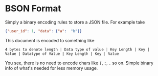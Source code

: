 # BSON Format
Simply a binary encoding rules to store a JSON file.
For example take
```JSON
{"user_id": 1, "data": {"a":  "b"}}
```

This document is encoded to something like
```BSON
4 bytes to denote length | Data type of value | Key Length | Key | Value | Datatype of Value | Key Length | Key | Value
```

You see, there is no need to encode chars like `{`, `:`, `,` so on. Simple binary info of what's needed for less memory usage.